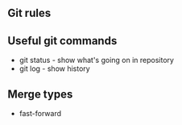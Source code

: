 ## Git rules

## Useful git commands
- git status - show what's going on in repository
- git log - show history

## Merge types
- fast-forward